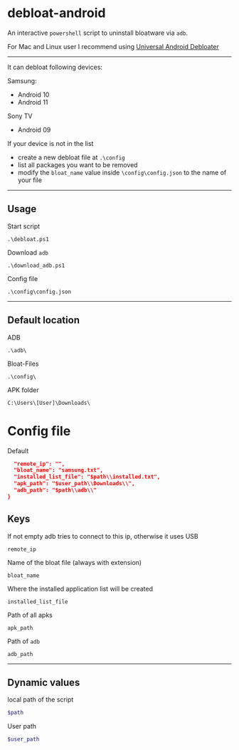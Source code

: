 # debloat-android

An interactive `powershell` script to uninstall bloatware via `adb`.

For Mac and Linux user I recommend using [Universal Android Debloater](https://gitlab.com/W1nst0n/universal-android-debloater)

---

It can debloat following devices:

Samsung:

-   Android 10
-   Android 11

Sony TV

-   Android 09

If your device is not in the list

-   create a new debloat file at `.\config`
-   list all packages you want to be removed
-   modify the `bloat_name` value inside `\config\config.json` to the name of your file

---

## Usage

Start script

```
.\debloat.ps1
```

Download `adb`

```
.\download_adb.ps1
```

Config file

```
.\config\config.json
```

---

## Default location

ADB

```
.\adb\
```

Bloat-Files

```
.\config\
```

APK folder

```
C:\Users\[User]\Downloads\
```

# Config file

Default

```json
  "remote_ip": "",
  "bloat_name": "samsung.txt",
  "installed_list_file": "$path\\installed.txt",
  "apk_path": "$user_path\\Downloads\\",
  "adb_path": "$path\\adb\\"
}

```

## Keys

If not empty adb tries to connect to this ip, otherwise it uses USB

```
remote_ip
```

Name of the bloat file (always with extension)

```
bloat_name
```

Where the installed application list will be created

```
installed_list_file
```

Path of all apks

```
apk_path
```

Path of `adb`

```
adb_path
```

---

## Dynamic values

local path of the script

```powershell
$path
```

User path

```powershell
$user_path
```

